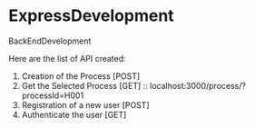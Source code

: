 # ExpressDevelopment
BackEndDevelopment


Here are the list of API created:

1. Creation of the Process [POST]
2. Get the Selected Process [GET]  :: localhost:3000/process/?processId=H001
3. Registration of a new user [POST]
4. Authenticate the user [GET]